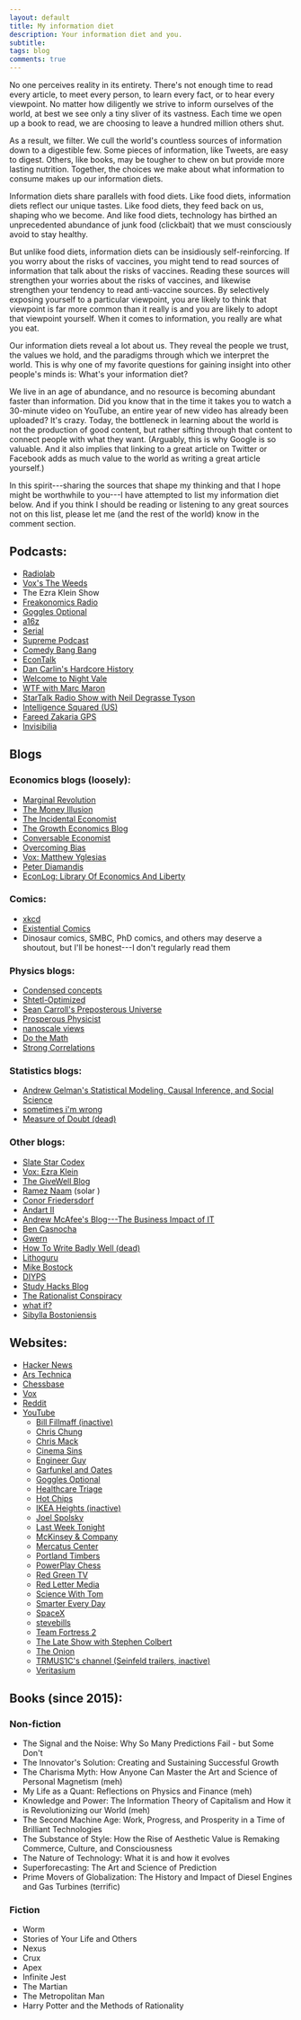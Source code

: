 ```yaml
---
layout: default
title: My information diet
description: Your information diet and you.
subtitle:
tags: blog
comments: true
---
```


No one perceives reality in its entirety. There's not enough time to read every article, to meet every person, to learn every fact, or to hear every viewpoint. No matter how diligently we strive to inform ourselves of the world, at best we see only a tiny sliver of its vastness. Each time we open up a book to read, we are choosing to leave a hundred million others shut.

As a result, we filter. We cull the world's countless sources of information down to a digestible few. Some pieces of information, like Tweets, are easy to digest. Others, like books, may be tougher to chew on but provide more lasting nutrition. Together, the choices we make about what information to consume makes up our information diets.

Information diets share parallels with food diets. Like food diets, information diets reflect our unique tastes. Like food diets, they feed back on us, shaping who we become. And like food diets, technology has birthed an unprecedented abundance of junk food (clickbait) that we must consciously avoid to stay healthy.

But unlike food diets, information diets can be insidiously self-reinforcing. If you worry about the risks of vaccines, you might tend to read sources of information that talk about the risks of vaccines. Reading these sources will strengthen your worries about the risks of vaccines, and likewise strengthen your tendency to read anti-vaccine sources. By selectively exposing yourself to a particular viewpoint, you are likely to think that viewpoint is far more common than it really is and you are likely to adopt that viewpoint yourself. When it comes to information, you really are what you eat.

Our information diets reveal a lot about us. They reveal the people we trust, the values we hold, and the paradigms through which we interpret the world. This is why one of my favorite questions for gaining insight into other people's minds is: What's your information diet?

We live in an age of abundance, and no resource is becoming abundant faster than information. Did you know that in the time it takes you to watch a 30-minute video on YouTube, an entire year of new video has already been uploaded? It's crazy. Today, the bottleneck in learning about the world is not the production of good content, but rather sifting through that content to connect people with what they want. (Arguably, this is why Google is so valuable. And it also implies that linking to a great article on Twitter or Facebook adds as much value to the world as writing a great article yourself.)

In this spirit---sharing the sources that shape my thinking and that I hope might be worthwhile to you---I have attempted to list my information diet below. And if you think I should be reading or listening to any great sources not on this list, please let me (and the rest of the world) know in the comment section.

## Podcasts:

* [Radiolab](http://www.radiolab.org/)
* [Vox's The Weeds](http://www.vox.com/the-weeds)
* The Ezra Klein Show
* [Freakonomics Radio](http://freakonomics.com/radio/)
* [Goggles Optional](http://gogglesoptional.com/)
* [a16z](http://a16z.com/tag/podcasts/)
* [Serial](http://serialpodcast.org/)
* [Supreme Podcast](http://www.supremepodcast.com/SupremePodcast.com/A_Weekly_Podcast_Concerning_the_United_States_Supreme_Court/A_Weekly_Podcast_Concerning_the_United_States_Supreme_Court.html)
* [Comedy Bang Bang](http://www.earwolf.com/show/comedy-bang-bang/)
* [EconTalk](http://www.econtalk.org/)
* [Dan Carlin's Hardcore History](http://www.dancarlin.com/hardcore-history-series/)
* [Welcome to Night Vale](http://www.welcometonightvale.com/)
* [WTF with Marc Maron](http://www.wtfpod.com/)
* [StarTalk Radio Show with Neil Degrasse Tyson](http://www.startalkradio.net/)
* [Intelligence Squared (US)](http://intelligencesquaredus.org/)
* [Fareed Zakaria GPS](http://rss.cnn.com/services/podcasting/fareedzakaria_audio/rss.xml)
* [Invisibilia](http://www.npr.org/programs/invisibilia/)


## Blogs

### Economics blogs (loosely):

* [Marginal Revolution](http://marginalrevolution.com/)
* [The Money Illusion](http://www.themoneyillusion.com/)
* [The Incidental Economist](http://theincidentaleconomist.com/wordpress/)
* [The Growth Economics Blog](https://growthecon.wordpress.com/)
* [Conversable Economist](http://conversableeconomist.blogspot.com/)
* [Overcoming Bias](http://www.overcomingbias.com/)
* [Vox: Matthew Yglesias](http://www.vox.com/authors/matthew-yglesias)
* [Peter Diamandis](http://peterdiamandis.tumblr.com/)
* [EconLog: Library Of Economics And Liberty](http://econlog.econlib.org/)

### Comics:

* [xkcd](http://xkcd.com/)
* [Existential Comics](http://existentialcomics.com/)
* Dinosaur comics, SMBC, PhD comics, and others may deserve a shoutout, but I'll be honest---I don't regularly read them

### Physics blogs:

* [Condensed concepts](http://condensedconcepts.blogspot.com/)
* [Shtetl-Optimized](http://www.scottaaronson.com/blog/)
* [Sean Carroll's Preposterous Universe](http://www.preposterousuniverse.com/blog/)
* [Prosperous Physicist](http://www.prosperousphysicist.com/)
* [nanoscale views](http://nanoscale.blogspot.com/)
* [Do the Math](http://physics.ucsd.edu/do-the-math/)
* [Strong Correlations](http://blogs.kent.ac.uk/strongcorrelations/)

### Statistics blogs:
* [Andrew Gelman's Statistical Modeling, Causal Inference, and Social Science](http://andrewgelman.com/)
* [sometimes i'm wrong](http://sometimesimwrong.typepad.com/wrong/)
* [Measure of Doubt (dead)](http://measureofdoubt.com/)

### Other blogs:
* [Slate Star Codex](http://slatestarcodex.com/)
* [Vox: Ezra Klein](http://www.vox.com/authors/ezra-klein)
* [The GiveWell Blog](http://blog.givewell.org/)
* [Ramez Naam](http://rameznaam.com/blog/) (solar )
* [Conor Friedersdorf](http://www.theatlantic.com/author/conor-friedersdorf/)
* [Andart II](http://aleph.se/andart2/)
* [Andrew McAfee's Blog---The Business Impact of IT](http://andrewmcafee.org/blog/)
* [Ben Casnocha](http://casnocha.com/blog)
* [Gwern](http://www.gwern.net/)
* [How To Write Badly Well (dead)](http://writebadlywell.blogspot.com/)
* [Lithoguru](http://life.lithoguru.com/)
* [Mike Bostock](http://bost.ocks.org/mike/)
* [DIYPS](http://diyps.org/)
* [Study Hacks Blog](http://calnewport.com/blog/)
* [The Rationalist Conspiracy](http://rationalconspiracy.com/)
* [what if?](http://what-if.xkcd.com/)
* [Sibylla Bostoniensis](http://siderea.livejournal.com/)

## Websites:
* [Hacker News](https://news.ycombinator.com/)
* [Ars Technica](http://arstechnica.com/)
* [Chessbase](http://en.chessbase.com/)
* [Vox](http://www.vox.com/)
* [Reddit](https://www.reddit.com/)
* [YouTube](https://www.youtube.com/)
  * [Bill Fillmaff (inactive)](https://www.youtube.com/channel/UCZ7D_DMV6h-xIMhmshjLOcg)
  * [Chris Chung](https://www.youtube.com/channel/UCkMVHLG5VcwU-r8MWvuXyCw)
  * [Chris Mack](https://www.youtube.com/channel/UCf0TBxBHf6viwLLJLgIAUnw)
  * [Cinema Sins](https://www.youtube.com/channel/UCYUQQgogVeQY8cMQamhHJcg)
  * [Engineer Guy](https://www.youtube.com/channel/UC2bkHVIDjXS7sgrgjFtzOXQ)
  * [Garfunkel and Oates](https://www.youtube.com/user/rikilind)
  * [Goggles Optional](https://www.youtube.com/channel/UCYWi9DwRRxJBvSb8oe9_srA)
  * [Healthcare Triage](https://www.youtube.com/channel/UCabaQPYxxKepWUsEVQMT4Kw)
  * [Hot Chips](https://www.youtube.com/channel/UCjtg-76lhmVr0K86zMxbFGw)
  * [IKEA Heights (inactive)](https://www.youtube.com/channel/UCwnHulWRWroWt1o6Jwyhffg)
  * [Joel Spolsky](https://www.youtube.com/channel/UC65NUFfqjWn3y02kYYl9nSQ)
  * [Last Week Tonight](https://www.youtube.com/channel/UC3XTzVzaHQEd30rQbuvCtTQ)
  * [McKinsey &amp; Company](https://www.youtube.com/channel/UCQMqUlg362Hhar_iCZ9tcjQ)
  * [Mercatus Center](https://www.youtube.com/channel/UCKtFwcQCsl1ttW2CgOqFMUQ)
  * [Portland Timbers](https://www.youtube.com/channel/UCm0KnY18KTa_h9bcm3aFEBw)
  * [PowerPlay Chess](https://www.youtube.com/channel/UCMBATpFb--uLNAODOVWvCTA)
  * [Red Green TV](https://www.youtube.com/channel/UCsfIjK5sy9Upzcf316Xpytw)
  * [Red Letter Media](https://www.youtube.com/channel/UCrTNhL_yO3tPTdQ5XgmmWjA)
  * [Science With Tom](https://www.youtube.com/channel/UC3gFS6DINL-JBj5kd6hm9Ng)
  * [Smarter Every Day](https://www.youtube.com/channel/UC6107grRI4m0o2-emgoDnAA)
  * [SpaceX](https://www.youtube.com/channel/UCtI0Hodo5o5dUb67FeUjDeA)
  * [stevebills](https://www.youtube.com/channel/UCHjpnTDRGvo9qeUT9atMOpA)
  * [Team Fortress 2](https://www.youtube.com/channel/UC5BTcArAnit9p5W7etFsPsA)
  * [The Late Show with Stephen Colbert](https://www.youtube.com/channel/UCMtFAi84ehTSYSE9XoHefig)
  * [The Onion](https://www.youtube.com/channel/UCfAOh2t5DpxVrgS9NQKjC7A)
  * [TRMUS1C's channel (Seinfeld trailers, inactive)](https://www.youtube.com/channel/UC1V4atOuaWaZuxcp6eDv4gQ)
  * [Veritasium](https://www.youtube.com/channel/UCHnyfMqiRRG1u-2MsSQLbXA)

## Books (since 2015):

### Non-fiction
* The Signal and the Noise: Why So Many Predictions Fail - but Some Don't
* The Innovator's Solution: Creating and Sustaining Successful Growth
* The Charisma Myth: How Anyone Can Master the Art and Science of Personal Magnetism (meh)
* My Life as a Quant: Reflections on Physics and Finance (meh)
* Knowledge and Power: The Information Theory of Capitalism and How it is Revolutionizing our World (meh)
* The Second Machine Age: Work, Progress, and Prosperity in a Time of Brilliant Technologies
* The Substance of Style: How the Rise of Aesthetic Value is Remaking Commerce, Culture, and Consciousness
* The Nature of Technology: What it is and how it evolves
* Superforecasting: The Art and Science of Prediction
* Prime Movers of Globalization: The History and Impact of Diesel Engines and Gas Turbines (terrific)


### Fiction
* Worm
* Stories of Your Life and Others
* Nexus
* Crux
* Apex
* Infinite Jest
* The Martian
* The Metropolitan Man
* Harry Potter and the Methods of Rationality
